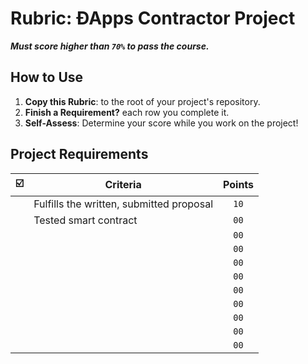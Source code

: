 # Rubric: ÐApps Contractor Project

 _**Must score higher than `70%` to pass the course.**_

## How to Use

1. **Copy this Rubric**: to the root of your project's repository.
2. **Finish a Requirement?** each row you complete it.
3. **Self-Assess**: Determine your score while you work on the project!

## Project Requirements

|  ☑️   | Criteria                                 | Points |
| :---: | ---------------------------------------- | :----: |
|       | Fulfills the written, submitted proposal |  `10`  |
|       | Tested smart contract                    |  `00`  |
|       |                                          |  `00`  |
|       |                                          |  `00`  |
|       |                                          |  `00`  |
|       |                                          |  `00`  |
|       |                                          |  `00`  |
|       |                                          |  `00`  |
|       |                                          |  `00`  |
|       |                                          |  `00`  |
|       |                                          |  `00`  |
